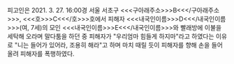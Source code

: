 피고인은 2021. 3. 27. 16:00경 서울 서초구 <<<구아래주소>>>B<<</구아래주소>>>, <<<호>>>C<<</호>>>호에서 피해자 <<<내국인이름>>>D<<</내국인이름>>>(여, 7세)의 모인 <<<내국인이름>>>E<<</내국인이름>>>와 빨래방에 이불을 세탁해 오라며 말다툼을 하던 중 피해자가 "우리엄마 힘들게 하지마"라고 하였다는 이유로 "니는 들어가 있어라, 조용히 해라"고 하며 마치 때릴 듯이 피해자를 향해 손을 들어 올려 피해자를 폭행하였다.